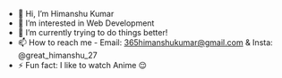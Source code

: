 - 👋 Hi, I’m Himanshu Kumar
- 👀 I’m interested in Web Development
- 🌱 I’m currently trying to do things better!
- 📫 How to reach me - Email: 365himanshukumar@gmail.com & Insta: @great_himanshu_27
- ⚡ Fun fact: I like to watch Anime 😌

<!---
Great-Himanshu/Great-Himanshu is a ✨ special ✨ repository because its `README.md` (this file) appears on your GitHub profile.
You can click the Preview link to take a look at your changes.
--->
